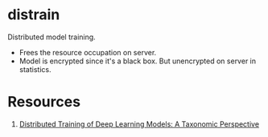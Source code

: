 # distrain
Distributed model training.

* Frees the resource occupation on server.
* Model is encrypted since it's a black box. But unencrypted on server in statistics.

# Resources

1. [Distributed Training of Deep Learning Models: A Taxonomic Perspective](https://arxiv.org/abs/2007.03970)